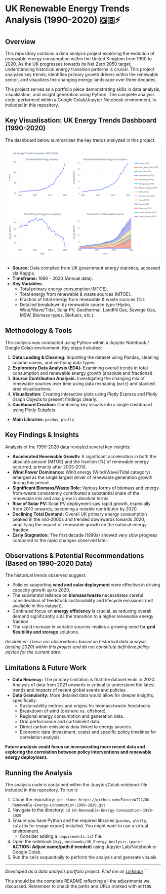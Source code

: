 # UK Renewable Energy Trends Analysis (1990-2020) 🇬🇧⚡️

## Overview

This repository contains a data analysis project exploring the evolution of renewable energy consumption within the United Kingdom from 1990 to 2020. As the UK progresses towards its Net Zero 2050 target, understanding historical energy transition patterns is crucial. This project analyzes key trends, identifies primary growth drivers within the renewable sector, and visualizes the changing energy landscape over three decades.

This project serves as a portfolio piece demonstrating skills in data analysis, visualization, and insight generation using Python. The complete analysis code, performed within a Google Colab/Jupyter Notebook environment, is included in this repository.

## Key Visualisation: UK Energy Trends Dashboard (1990-2020)

The dashboard below summarizes the key trends analyzed in this project.

![UK Energy Trends Dashboard](combined-plots.png)

* **Source:** Data compiled from UK government energy statistics, accessed via Kaggle.
* **Timeframe:** 1990 - 2020 (Annual data).
* **Key Variables:**
    * Total primary energy consumption (MTOE).
    * Total energy from renewable & waste sources (MTOE).
    * Fraction of total energy from renewable & waste sources (%).
    * Detailed breakdown by renewable source type (Hydro, Wind/Wave/Tidal, Solar PV, Geothermal, Landfill Gas, Sewage Gas, MSW, Biomass types, Biofuels, etc.).

## Methodology & Tools

The analysis was conducted using Python within a Jupyter Notebook / Google Colab environment. Key steps included:

1.  **Data Loading & Cleaning:** Importing the dataset using Pandas, cleaning column names, and verifying data types.
2.  **Exploratory Data Analysis (EDA):** Examining overall trends in total consumption and renewable energy growth (absolute and fractional).
3.  **Source Contribution Analysis:** Investigating the changing mix of renewable sources over time using data reshaping (`melt`) and stacked area visualizations.
4.  **Visualization:** Creating interactive plots using Plotly Express and Plotly Graph Objects to present findings clearly.
5.  **Dashboard Creation:** Combining key visuals into a single dashboard using Plotly Subplots.

* **Main Libraries:** `pandas`, `plotly`

## Key Findings & Insights

Analysis of the 1990-2020 data revealed several key insights:

* **Accelerated Renewable Growth:** A significant acceleration in both the absolute amount (MTOE) and the fraction (%) of renewable energy occurred, primarily after 2005-2010.
* **Wind Power Dominance:** Wind energy (Wind/Wave/Tidal category) emerged as the single largest driver of renewable generation growth during this period.
* **Significant Biomass/Waste Role:** Various forms of biomass and energy-from-waste consistently contributed a substantial share of the renewable mix and also grew in absolute terms.
* **Rise of Solar PV:** Solar PV deployment saw rapid growth, especially from 2010 onwards, becoming a notable contributor by 2020.
* **Declining Total Demand:** Overall UK primary energy consumption peaked in the mid-2000s and trended downwards towards 2020, amplifying the impact of renewable growth on the national energy fraction.
* **Early Stagnation:** The first decade (1990s) showed very slow progress compared to the rapid changes observed later.

## Observations & Potential Recommendations (Based on 1990-2020 Data)

The historical trends observed suggest:

* Policies supporting **wind and solar deployment** were effective in driving capacity growth up to 2020.
* The substantial reliance on **biomass/waste** necessitates careful consideration of feedstock sustainability and lifecycle emissions (not available in this dataset).
* Continued focus on **energy efficiency** is crucial, as reducing overall demand significantly aids the transition to a higher renewable energy fraction.
* The rapid increase in variable sources implies a growing need for **grid flexibility and storage** solutions.

*Disclaimer: These are observations based on historical data analysis (ending 2020) within this project and do not constitute definitive policy advice for the current date.*

## Limitations & Future Work

* **Data Recency:** The primary limitation is that the dataset ends in 2020. Analysis of data from 2021 onwards is critical to understand the latest trends and impacts of recent global events and policies.
* **Data Granularity:** More detailed data would allow for deeper insights, specifically:
    * Sustainability metrics and origins for biomass/waste feedstocks.
    * Breakdown of wind (onshore vs. offshore).
    * Regional energy consumption and generation data.
    * Grid performance and curtailment data.
    * Direct carbon emissions data linked to energy sources.
    * Economic data (investment, costs) and specific policy timelines for correlation analysis.

**Future analysis could focus on incorporating more recent data and exploring the correlation between policy interventions and renewable energy deployment.**

## Running the Analysis

The analysis code is contained within the Jupyter/Colab notebook file included in this repository. To run it:

1.  Clone the repository: `git clone https://github.com/FutureAI22/UK-Renewable-Energy-Consumption-1990-2020.git`
2.  Navigate to the directory: `cd UK-Renewable-Energy-Consumption-1990-2020`
3.  Ensure you have Python and the required libraries (`pandas`, `plotly`, `kaleido` for image export) installed. You might want to use a virtual environment.
    * Consider adding a `requirements.txt` file.
4.  Open the notebook (e.g., `notebooks/UK_Energy_Analysis.ipynb` - **ACTION: Adjust name/path if needed**) using Jupyter Lab/Notebook or Google Colab.
5.  Run the cells sequentially to perform the analysis and generate visuals.

---

*Developed as a data analysis portfolio project. Find me on [LinkedIn](https://www.linkedin.com/posts/alaamostafa24_dataanalytics-renewableenergy-uk-activity-7315125555803127808-EJ3Q?utm_source=share&utm_medium=member_desktop&rcm=ACoAADLmM3YBJdjj1ZcEAtr_tZru3QSnhifgQUE)* ```

This should be the complete README reflecting all the adjustments we discussed. Remember to check the paths and URLs marked with `ACTION`.
